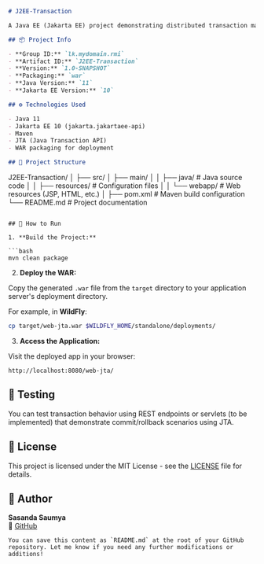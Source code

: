 
```markdown
# J2EE-Transaction

A Java EE (Jakarta EE) project demonstrating distributed transaction management using JTA (Java Transaction API). This project is packaged as a `.war` and is intended for deployment in a Java EE compatible application server such as **WildFly**, **GlassFish**, or **Payara**.

## 📦 Project Info

- **Group ID:** `lk.mydomain.rmi`
- **Artifact ID:** `J2EE-Transaction`
- **Version:** `1.0-SNAPSHOT`
- **Packaging:** `war`
- **Java Version:** `11`
- **Jakarta EE Version:** `10`

## ⚙️ Technologies Used

- Java 11
- Jakarta EE 10 (jakarta.jakartaee-api)
- Maven
- JTA (Java Transaction API)
- WAR packaging for deployment

## 📁 Project Structure

```
J2EE-Transaction/
│
├── src/
│   ├── main/
│   │   ├── java/               # Java source code
│   │   ├── resources/          # Configuration files
│   │   └── webapp/             # Web resources (JSP, HTML, etc.)
│
├── pom.xml                     # Maven build configuration
└── README.md                   # Project documentation
```

## 🚀 How to Run

1. **Build the Project:**

```bash
mvn clean package
```

2. **Deploy the WAR:**

Copy the generated `.war` file from the `target` directory to your application server's deployment directory.

For example, in **WildFly**:

```bash
cp target/web-jta.war $WILDFLY_HOME/standalone/deployments/
```

3. **Access the Application:**

Visit the deployed app in your browser:

```
http://localhost:8080/web-jta/
```

## 🧪 Testing

You can test transaction behavior using REST endpoints or servlets (to be implemented) that demonstrate commit/rollback scenarios using JTA.

## 📄 License

This project is licensed under the MIT License - see the [LICENSE](LICENSE) file for details.

## 🙌 Author

**Sasanda Saumya**  
🔗 [GitHub](https://github.com/SasadaSaumya)
```
You can save this content as `README.md` at the root of your GitHub repository. Let me know if you need any further modifications or additions!